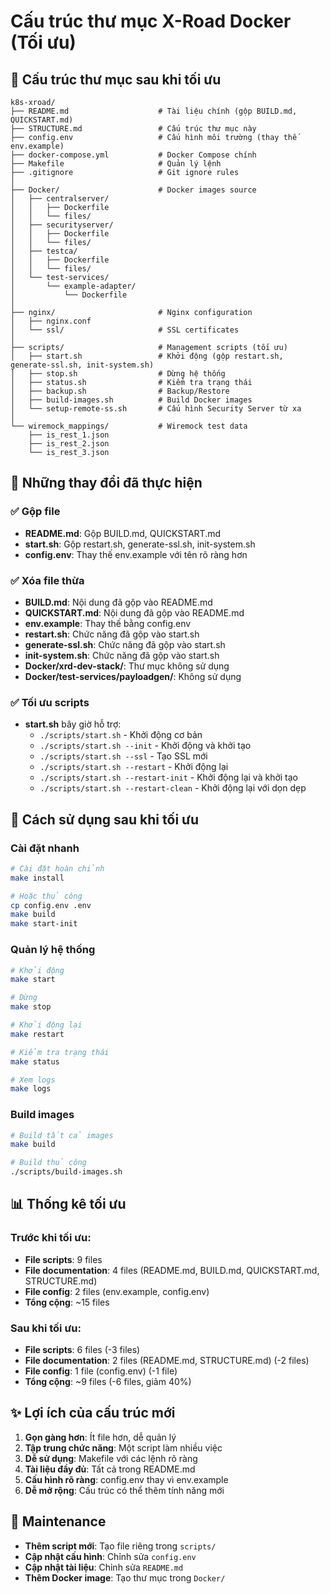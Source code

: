 # Cấu trúc thư mục X-Road Docker (Tối ưu)

## 📁 Cấu trúc thư mục sau khi tối ưu

```
k8s-xroad/
├── README.md                    # Tài liệu chính (gộp BUILD.md, QUICKSTART.md)
├── STRUCTURE.md                 # Cấu trúc thư mục này
├── config.env                   # Cấu hình môi trường (thay thế env.example)
├── docker-compose.yml           # Docker Compose chính
├── Makefile                     # Quản lý lệnh
├── .gitignore                   # Git ignore rules
│
├── Docker/                      # Docker images source
│   ├── centralserver/
│   │   ├── Dockerfile
│   │   └── files/
│   ├── securityserver/
│   │   ├── Dockerfile
│   │   └── files/
│   ├── testca/
│   │   ├── Dockerfile
│   │   └── files/
│   └── test-services/
│       └── example-adapter/
│           └── Dockerfile
│
├── nginx/                       # Nginx configuration
│   ├── nginx.conf
│   └── ssl/                     # SSL certificates
│
├── scripts/                     # Management scripts (tối ưu)
│   ├── start.sh                 # Khởi động (gộp restart.sh, generate-ssl.sh, init-system.sh)
│   ├── stop.sh                  # Dừng hệ thống
│   ├── status.sh                # Kiểm tra trạng thái
│   ├── backup.sh                # Backup/Restore
│   ├── build-images.sh          # Build Docker images
│   └── setup-remote-ss.sh       # Cấu hình Security Server từ xa
│
└── wiremock_mappings/           # Wiremock test data
    ├── is_rest_1.json
    ├── is_rest_2.json
    └── is_rest_3.json
```

## 🔄 Những thay đổi đã thực hiện

### ✅ Gộp file
- **README.md**: Gộp BUILD.md, QUICKSTART.md
- **start.sh**: Gộp restart.sh, generate-ssl.sh, init-system.sh
- **config.env**: Thay thế env.example với tên rõ ràng hơn

### ✅ Xóa file thừa
- **BUILD.md**: Nội dung đã gộp vào README.md
- **QUICKSTART.md**: Nội dung đã gộp vào README.md
- **env.example**: Thay thế bằng config.env
- **restart.sh**: Chức năng đã gộp vào start.sh
- **generate-ssl.sh**: Chức năng đã gộp vào start.sh
- **init-system.sh**: Chức năng đã gộp vào start.sh
- **Docker/xrd-dev-stack/**: Thư mục không sử dụng
- **Docker/test-services/payloadgen/**: Không sử dụng

### ✅ Tối ưu scripts
- **start.sh** bây giờ hỗ trợ:
  - `./scripts/start.sh` - Khởi động cơ bản
  - `./scripts/start.sh --init` - Khởi động và khởi tạo
  - `./scripts/start.sh --ssl` - Tạo SSL mới
  - `./scripts/start.sh --restart` - Khởi động lại
  - `./scripts/start.sh --restart-init` - Khởi động lại và khởi tạo
  - `./scripts/start.sh --restart-clean` - Khởi động lại với dọn dẹp

## 🚀 Cách sử dụng sau khi tối ưu

### Cài đặt nhanh
```bash
# Cài đặt hoàn chỉnh
make install

# Hoặc thủ công
cp config.env .env
make build
make start-init
```

### Quản lý hệ thống
```bash
# Khởi động
make start

# Dừng
make stop

# Khởi động lại
make restart

# Kiểm tra trạng thái
make status

# Xem logs
make logs
```

### Build images
```bash
# Build tất cả images
make build

# Build thủ công
./scripts/build-images.sh
```

## 📊 Thống kê tối ưu

### Trước khi tối ưu:
- **File scripts**: 9 files
- **File documentation**: 4 files (README.md, BUILD.md, QUICKSTART.md, STRUCTURE.md)
- **File config**: 2 files (env.example, config.env)
- **Tổng cộng**: ~15 files

### Sau khi tối ưu:
- **File scripts**: 6 files (-3 files)
- **File documentation**: 2 files (README.md, STRUCTURE.md) (-2 files)
- **File config**: 1 file (config.env) (-1 file)
- **Tổng cộng**: ~9 files (-6 files, giảm 40%)

## ✨ Lợi ích của cấu trúc mới

1. **Gọn gàng hơn**: Ít file hơn, dễ quản lý
2. **Tập trung chức năng**: Một script làm nhiều việc
3. **Dễ sử dụng**: Makefile với các lệnh rõ ràng
4. **Tài liệu đầy đủ**: Tất cả trong README.md
5. **Cấu hình rõ ràng**: config.env thay vì env.example
6. **Dễ mở rộng**: Cấu trúc có thể thêm tính năng mới

## 🔧 Maintenance

- **Thêm script mới**: Tạo file riêng trong `scripts/`
- **Cập nhật cấu hình**: Chỉnh sửa `config.env`
- **Cập nhật tài liệu**: Chỉnh sửa `README.md`
- **Thêm Docker image**: Tạo thư mục trong `Docker/`
